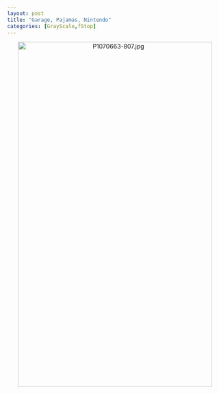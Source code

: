 ```yaml
---
layout: post
title: "Garage, Pajamas, Nintendo"
categories: [GrayScale,fStop]
---
```

<center><p><img alt="P1070663-807.jpg" align="center" src="http://www.botzilla.com/blog/pix2007/P1070663-807.jpg" width="454" height="807" border="0" /></p></center>


